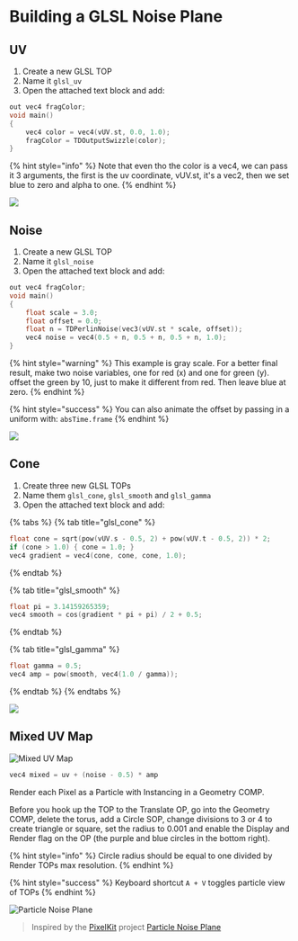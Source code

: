 # Building a GLSL Noise Plane

## UV

1. Create a new GLSL TOP
2. Name it `glsl_uv` 
3. Open the attached text block and add:

```c
out vec4 fragColor;
void main()
{
	vec4 color = vec4(vUV.st, 0.0, 1.0);
	fragColor = TDOutputSwizzle(color);
}
```

{% hint style="info" %}
Note that even tho the color is a vec4, we can pass it 3 arguments, the first is the uv coordinate, vUV.st, it's a vec2, then we set blue to zero and alpha to one.
{% endhint %}

![](../../../../.gitbook/assets/uv.png)

## Noise

1. Create a new GLSL TOP
2. Name it `glsl_noise` 
3. Open the attached text block and add:

```c
out vec4 fragColor;
void main()
{
	float scale = 3.0;
	float offset = 0.0;
	float n = TDPerlinNoise(vec3(vUV.st * scale, offset));
	vec4 noise = vec4(0.5 + n, 0.5 + n, 0.5 + n, 1.0);
}
```

{% hint style="warning" %}
This example is gray scale. For a better final result, make two noise variables, one for red \(x\) and one for green \(y\). offset the green by 10, just to make it different from red. Then leave blue at zero.
{% endhint %}

{% hint style="success" %}
You can also animate the offset by passing in a uniform with: `absTime.frame`
{% endhint %}

![](../../../../.gitbook/assets/noise.png)

## Cone

1. Create three new GLSL TOPs
2. Name them `glsl_cone`, `glsl_smooth` and `glsl_gamma` 
3. Open the attached text block and add:

{% tabs %}
{% tab title="glsl\_cone" %}
```c
float cone = sqrt(pow(vUV.s - 0.5, 2) + pow(vUV.t - 0.5, 2)) * 2;
if (cone > 1.0) { cone = 1.0; }
vec4 gradient = vec4(cone, cone, cone, 1.0);
```
{% endtab %}

{% tab title="glsl\_smooth" %}
```c
float pi = 3.14159265359;
vec4 smooth = cos(gradient * pi + pi) / 2 + 0.5;
```
{% endtab %}

{% tab title="glsl\_gamma" %}
```c
float gamma = 0.5;
vec4 amp = pow(smooth, vec4(1.0 / gamma));
```
{% endtab %}
{% endtabs %}

![](../../../../.gitbook/assets/cone_smooth.png)



## Mixed UV Map

![Mixed UV Map](../../../../.gitbook/assets/mix.png)

```c
vec4 mixed = uv + (noise - 0.5) * amp
```

Render each Pixel as a Particle with Instancing in a Geometry COMP.

Before you hook up the TOP to the Translate OP, go into the Geometry COMP, delete the torus, add a Circle SOP, change divisions to 3 or 4 to create triangle or square, set the radius to 0.001 and enable the Display and Render flag on the OP \(the purple and blue circles in the bottom right\).

{% hint style="info" %}
Circle radius should be equal to one divided by Render TOPs max resolution.
{% endhint %}

{% hint style="success" %}
Keyboard shortcut `A + V` toggles particle view of TOPs
{% endhint %}

![Particle Noise Plane](../../../../.gitbook/assets/pixelkit--particle-noise-plane.png)

> Inspired by the [PixelKit](http://pixelkit.net/) project [Particle Noise Plane](http://pixelkit.net/demos/particle-noise-plane/)

